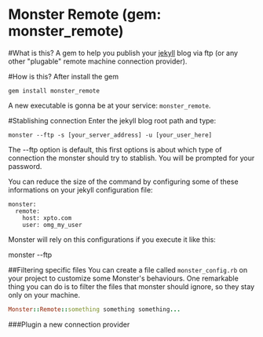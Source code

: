Monster Remote (gem: monster_remote)
====================================

#What is this?
A gem to help you publish your [jekyll](http://jekyllrb.com) blog via
ftp (or any other "plugable" remote machine connection provider).

#How is this?
After install the gem

    gem install monster_remote

A new executable is gonna be at your service: `monster_remote`.

#Stablishing connection
Enter the jekyll blog root path and type:

    monster --ftp -s [your_server_address] -u [your_user_here]

The --ftp option is default, this first options is about which type of
connection the monster should try to stablish. You will be prompted for
your password.

You can reduce the size of the command by configuring some of these
informations on your jekyll configuration file:

    monster:
      remote:
        host: xpto.com
        user: omg_my_user

Monster will rely on this configurations if you execute it like this:

  monster --ftp

##Filtering specific files
You can create a file called `monster_config.rb` on your project to
customize some Monster's behaviours. One remarkable thing you can do is
to filter the files that monster should ignore, so they stay only on
your machine.

```ruby
Monster::Remote::something something something...
```

###Plugin a new connection provider
